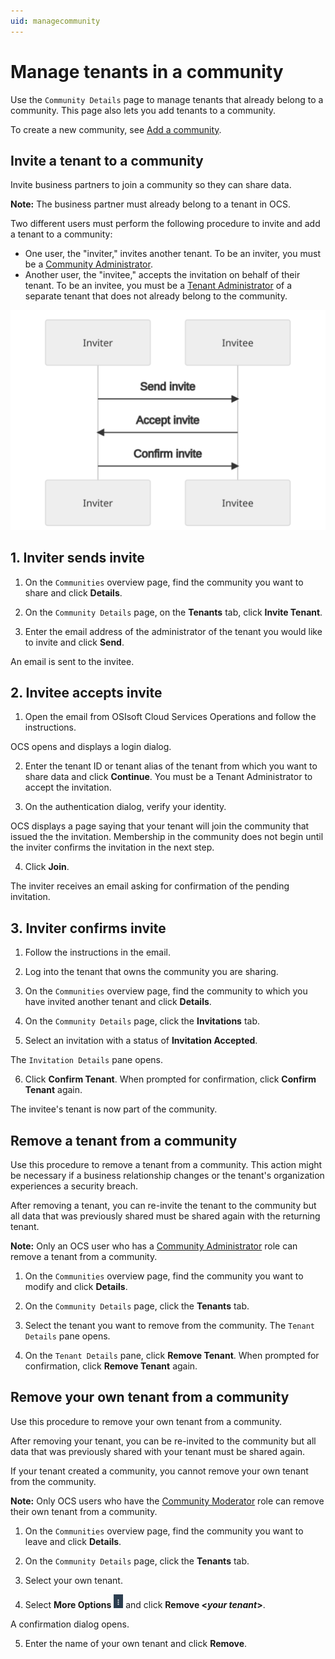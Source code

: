 ```yaml
---
uid: managecommunity
---
```


# Manage tenants in a community

Use the `Community Details` page to manage tenants that already belong to a community. This page also lets you add tenants to a community.

To create a new community, see [Add a community](xref:add-community).

## Invite a tenant to a community

Invite business partners to join a community so they can share data. 

**Note:** The business partner must already belong to a tenant in OCS.

Two different users must perform the following procedure to invite and add a tenant to a community:

- One user, the "inviter," invites another tenant. To be an inviter, you must be a [Community Administrator](xref:communityroles#community-administrator).
- Another user, the "invitee," accepts the invitation on behalf of their tenant. To be an invitee, you must be a [Tenant Administrator](xref:communityroles#tenant-administrator) of a separate tenant that does not already belong to the community.

![Invite process](images/invite-process.drawio.svg)

## 1. Inviter sends invite

1. On the `Communities` overview page, find the community you want to share and click **Details**.

2. On the `Community Details` page, on the **Tenants** tab, click **Invite Tenant**.

3. Enter the email address of the administrator of the tenant you would like to invite and click **Send**.

  An email is sent to the invitee.

## 2. Invitee accepts invite

1. Open the email from OSIsoft Cloud Services Operations and follow the instructions.

  OCS opens and displays a login dialog.

2. Enter the tenant ID or tenant alias of the tenant from which you want to share data and click **Continue**. You must be a Tenant Administrator to accept the invitation.

3. On the authentication dialog, verify your identity.

  OCS displays a page saying that your tenant will join the community that issued the the invitation. Membership in the community does not begin until the inviter confirms the invitation in the next step.

4. Click **Join**.

  The inviter receives an email asking for confirmation of the pending invitation.

## 3. Inviter confirms invite

1. Follow the instructions in the email.

2. Log into the tenant that owns the community you are sharing.

3. On the `Communities` overview page, find the community to which you have invited another tenant and click **Details**.

4. On the `Community Details` page, click the **Invitations** tab.

5. Select an invitation with a status of **Invitation Accepted**.

  The `Invitation Details` pane opens.

6. Click **Confirm Tenant**. When prompted for confirmation, click **Confirm Tenant** again.

  The invitee's tenant is now part of the community.

## Remove a tenant from a community

Use this procedure to remove a tenant from a community. This action might be necessary if a business relationship changes or the tenant's organization experiences a security breach.

After removing a tenant, you can re-invite the tenant to the community but all data that was previously shared must be shared again with the returning tenant.

**Note:** Only an OCS user who has a [Community Administrator](xref:communityroles#community-administrator) role can remove a tenant from a community.  

1. On the `Communities` overview page, find the community you want to modify and click **Details**.

2. On the `Community Details` page, click the **Tenants** tab.

3. Select the tenant you want to remove from the community. The `Tenant Details` pane opens. 

4. On the `Tenant Details` pane, click **Remove Tenant**. When prompted for confirmation, click **Remove Tenant** again.

## Remove your own tenant from a community

Use this procedure to remove your own tenant from a community.

After removing your tenant, you can be re-invited to the community but all data that was previously shared with your tenant must be shared again.

If your tenant created a community, you cannot remove your own tenant from the community.

**Note:** Only OCS users who have the [Community Moderator](xref:communityroles#community-moderator) role can remove their own tenant from a community.

1. On the `Communities` overview page, find the community you want to leave and click **Details**.

2. On the `Community Details` page, click the **Tenants** tab.

3. Select your own tenant.

4. Select **More Options** ![More Options](images\more-options.png "More Options") and click **Remove \<*your tenant*\>**.

  A confirmation dialog opens.

5. Enter the name of your own tenant and click **Remove**.
